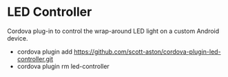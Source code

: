 # LED Controller
Cordova plug-in to control the wrap-around LED light on a custom Android device.

- cordova plugin add https://github.com/scott-aston/cordova-plugin-led-controller.git
- cordova plugin rm led-controller
